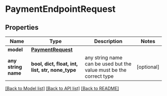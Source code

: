 # PaymentEndpointRequest

## Properties

| Name                | Type                                             | Description                                                        | Notes      |
| ------------------- | ------------------------------------------------ | ------------------------------------------------------------------ | ---------- |
| **model**           | [**PaymentRequest**](PaymentRequest.md)          |                                                                    |
| **any string name** | **bool, dict, float, int, list, str, none_type** | any string name can be used but the value must be the correct type | [optional] |

[[Back to Model list]](../README.md#documentation-for-models) [[Back to API list]](../README.md#documentation-for-api-endpoints) [[Back to README]](../README.md)
